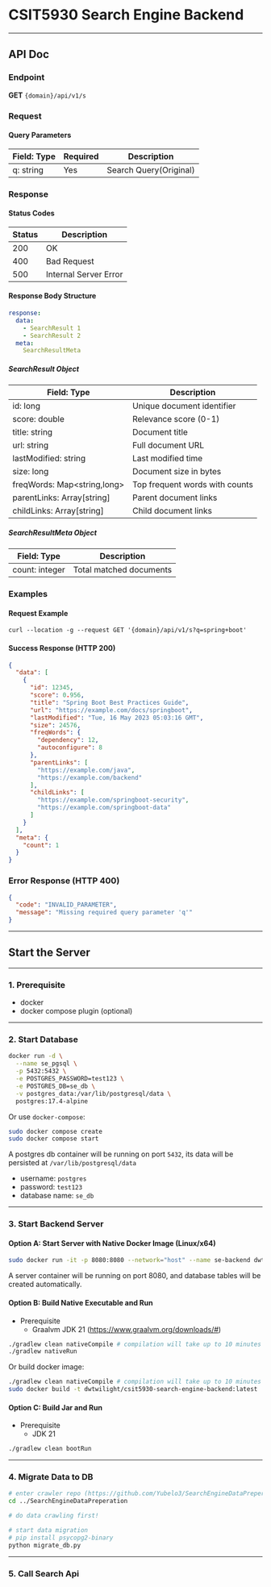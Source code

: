 # CSIT5930 Search Engine Backend

---

## API Doc

### Endpoint

**GET** `{domain}/api/v1/s`

### Request

#### Query Parameters

| Field: Type | Required | Description            |
|-------------|----------|------------------------|
| q: string   | Yes      | Search Query(Original) |

### Response

#### Status Codes

| Status | Description           |
|--------|-----------------------|
| 200    | OK                    |
| 400    | Bad Request           |
| 500    | Internal Server Error |

#### Response Body Structure

```yml
response:
  data:
    - SearchResult 1
    - SearchResult 2
  meta:
    SearchResultMeta
```

##### SearchResult Object

| Field: Type                 | Description                    |
|-----------------------------|--------------------------------|
| id: long                    | Unique document identifier     |
| score: double               | Relevance score (0-1)          |
| title: string               | Document title                 |
| url: string                 | Full document URL              |
| lastModified: string        | Last modified time             |
| size: long                  | Document size in bytes         |
| freqWords: Map<string,long> | Top frequent words with counts |
| parentLinks: Array[string]  | Parent document links          |
| childLinks: Array[string]   | Child document links           |

##### SearchResultMeta Object

| Field: Type    | Description             |
|----------------|-------------------------|
| count: integer | Total matched documents |

### Examples

#### Request Example

```shell
curl --location -g --request GET '{domain}/api/v1/s?q=spring+boot'
```

#### Success Response (HTTP 200)

```json
{
  "data": [
    {
      "id": 12345,
      "score": 0.956,
      "title": "Spring Boot Best Practices Guide",
      "url": "https://example.com/docs/springboot",
      "lastModified": "Tue, 16 May 2023 05:03:16 GMT",
      "size": 24576,
      "freqWords": {
        "dependency": 12,
        "autoconfigure": 8
      },
      "parentLinks": [
        "https://example.com/java",
        "https://example.com/backend"
      ],
      "childLinks": [
        "https://example.com/springboot-security",
        "https://example.com/springboot-data"
      ]
    }
  ],
  "meta": {
    "count": 1
  }
}
```

### Error Response (HTTP 400)

```json
{
  "code": "INVALID_PARAMETER",
  "message": "Missing required query parameter 'q'"
}
```

---

## Start the Server

---

### 1. Prerequisite

- docker
- docker compose plugin (optional)

---

### 2. Start Database

```sh 
docker run -d \
  --name se_pgsql \
  -p 5432:5432 \
  -e POSTGRES_PASSWORD=test123 \
  -e POSTGRES_DB=se_db \
  -v postgres_data:/var/lib/postgresql/data \
  postgres:17.4-alpine
```

Or use `docker-compose`:

```sh 
sudo docker compose create
sudo docker compose start
```

A postgres db container will be running on port `5432`, its data will be persisted at `/var/lib/postgresql/data`

- username: `postgres`
- password: `test123`
- database name: `se_db`

---

### 3. Start Backend Server

#### **Option A**: Start Server with Native Docker Image (Linux/x64)

```sh 
sudo docker run -it -p 8080:8080 --network="host" --name se-backend dwtwilight/csit5930-search-engine-backend:latest
```

A server container will be running on port 8080, and database tables will be created automatically.

#### **Option B**: Build Native Executable and Run

- Prerequisite
    - Graalvm JDK 21 (https://www.graalvm.org/downloads/#)

```sh 
./gradlew clean nativeCompile # compilation will take up to 10 minutes
./gradlew nativeRun
```

Or build docker image:

```sh 
./gradlew clean nativeCompile # compilation will take up to 10 minutes
sudo docker build -t dwtwilight/csit5930-search-engine-backend:latest .
```

#### **Option C**: Build Jar and Run

- Prerequisite
    - JDK 21

```sh 
./gradlew clean bootRun
```

---

### 4. Migrate Data to DB

```sh 
# enter crawler repo (https://github.com/Yubelo3/SearchEngineDataPreperation.git)
cd ../SearchEngineDataPreperation

# do data crawling first!

# start data migration
# pip install psycopg2-binary
python migrate_db.py
```

---

### 5. Call Search Api
